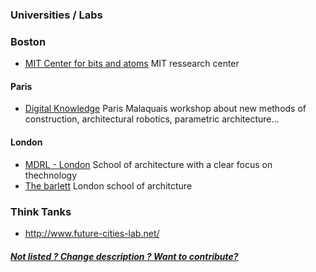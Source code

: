 
### Universities / Labs

### Boston 

* [MIT Center for bits and atoms](http://cba.mit.edu/) MIT ressearch center 


#### Paris 

* [Digital Knowledge](http://dk-digital-knowledge.com/studio) Paris Malaquais workshop about new methods of construction, architectural robotics, parametric architecture...

#### London 

* [MDRL - London](http://drl.aaschool.ac.uk/) School of architecture with a clear focus on thechnology
* [The barlett](http://www.bartlett.ucl.ac.uk/) London school of architcture 

### Think Tanks 

* http://www.future-cities-lab.net/


##### [Not listed ? Change description ? Want to contribute?](/not-listed.md) 
